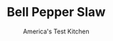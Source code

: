 ---
layout: ../../layouts/MarkdownPostLayout.astro
title: Bell Pepper Slaw
author: America's Test Kitchen
pubDate: 2023-03-15
description: "This slaw packs more flavor and color than the traditional barbecue and summer picnic favorite."
image_url: https://res.cloudinary.com/hksqkdlah/image/upload/ar_1:1,c_fill,dpr_2.0,f_auto,fl_lossy.progressive.strip_profile,g_faces:auto,q_auto:low,w_344/4267_sfs-pepperslaw-cc-2-318257
tags: ["Side Dishes","Vegetables","Salads"]
calories: 290
protein: 
carbohydrates: 5
fats: 
fiber: 1
ingredients: ["2 tablespoons, lime juice plus 1/2 teaspoon grated zest from 1 lime","1 tablespoon, vegetable oil","1 small clove, garlic, minced","1/2 , medium jalapeno chile, seeded and minced",", Salt and pepper","4 , medium bell peppers, seeded and cut into 1/4-inch strips","1/3 cup, minced fresh cilantro"]
serves: 6
time: ""
instructions: ["Whisk lime juice, zest, oil, garlic, jalapeno, 1/4 teaspoon salt, and 1/8 teaspoon pepper together in large bowl. Add peppers and cilantro and toss well to combine. Adjust seasonings with salt and pepper. Serve."]
nutrition: ["184 mg Potassium","23 mg Phosphorus","9 mg Calcium","10 mg Magnesium","207 mg Sodium","2 g Fat","1 g Monounsaturated","104 mg Vitamin C","1 g Fiber","37 µg Folate (food)","3 g Sugars","7 µg Vitamin K","79 g Water","5 g Carbs","37 µg Folate equivalent (total)","1 mg Vitamin E","128 µg Vitamin A","48 kcal Energy","290 calories"]
notes: "Although a mix of red, orange, and yellow peppers will provide the prettiest appearance, this slaw can be made with just one type of bell pepper. For a spicier slaw, do not remove the inner flesh and seeds from the jalapeno. Very thin strips of bell pepper are essential for this recipe, so make sure your knife is plenty sharp. Serve the slaw as soon as possible after preparation. Most slaws shed a good deal of liquid quickly, and the flavors may turn watery and the texture soft."
---